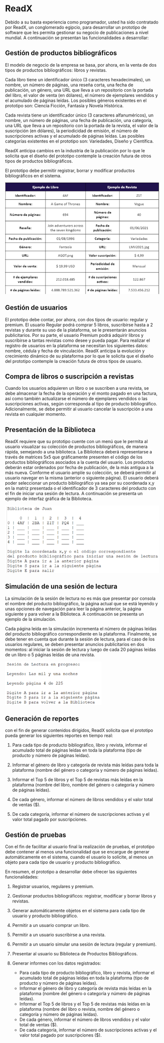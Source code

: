 # ReadX

Debido a su basta experiencia como programador, usted ha sido contratado por ReadX, un conglomerado egipcio, para desarrollar un prototipo de software que les permita gestionar su negocio de publicaciones a nivel mundial. A continuación se presentan las funcionalidades a desarrollar:

## Gestión de productos bibliográficos

El modelo de negocio de la empresa se basa, por ahora, en la venta de dos tipos de productos bibliográficos: libros y revistas.

Cada libro tiene un identificador único (3 caracteres hexadecimales), un nombre, un número de páginas, una reseña corta, una fecha de publicación, un género, una URL que lleva a un repositorio con la portada del libro, el valor de venta (en dólares), el número de ejemplares vendidos y el acumulado de páginas leídas. Los posibles géneros existentes en el prototipo son: Ciencia Ficción, Fantasía y Novela Histórica.

Cada revista tiene un identificador único (3 caracteres alfanuméricos), un nombre, un número de páginas, una fecha de publicación, una categoría, una URL que lleva a un repositorio con la portada de la revista, el valor de la suscripción (en dólares), la periodicidad de emisión, el número de suscripciones activas y el acumulado de páginas leídas. Las posibles categorías existentes en el prototipo son: Variedades, Diseño y Científica.

ReadX anticipa cambios en la industria de la publicación por lo que le solicita que el diseño del prototipo contemple la creación futura de otros tipos de productos bibliográficos.

El prototipo debe permitir registrar, borrar y modificar productos bibliográficos en el sistema.

![Book and Magazine information example](doc\Instructions_Images\Book_Magazine_Example.png)

## Gestión de usuarios

El prototipo debe contar, por ahora, con dos tipos de usuario: regular y premium. El usuario Regular podrá comprar 5 libros, suscribirse hasta a 2 revistas y durante su uso de la plataforma, se le presentarán anuncios publicitarios. Por su parte, el usuario Premium podrá adquirir libros y suscribirse a tantas revistas como desee y pueda pagar. Para realizar el registro de usuarios en la plataforma se necesitan los siguientes datos: nombre, cédula y fecha de vinculación. ReadX anticipa la evolución y crecimiento dinámico de su plataforma por lo que le solicita que el diseño del prototipo contemple la creación futura de otros tipos de usuario.

## Compra de libros o suscripción a revistas

Cuando los usuarios adquieren un libro o se suscriben a una revista, se debe almacenar la fecha de la operación y el monto pagado en una factura, así como también actualizarse el número de ejemplares vendidos o las suscripciones activas, según corresponda al tipo de producto bibliográfico. Adicionalmente, se debe permitir al usuario cancelar la suscripción a una revista en cualquier momento.

## Presentación de la Biblioteca

ReadX requiere que su prototipo cuente con un menú que le permita al usuario visualizar su colección de productos bibliográficos, de manera rápida, semejando a una biblioteca. La Biblioteca deberá representarse a través de matrices 5x5 que gráficamente presenten el código de los productos bibliográficos asociados a la cuenta del usuario. Los productos deberán estar ordenados por fecha de publicación, de la más antigua a la más nueva. Conforme el usuario amplíe su colección, se deberá permitir al usuario navegar en la misma (anterior o siguiente página). El usuario deberá poder seleccionar un producto bibliográfico ya sea por su coordenada x,y en la matriz presentada o el identificador de 3 caracteres del producto con el fin de iniciar una sesión de lectura. A continuación se presenta un ejemplo de interfaz gráfica de la Biblioteca.

![Library example](doc\Instructions_Images\Library_Example.png)

## Simulación de una sesión de lectura

La simulación de la sesión de lectura no es más que presentar por consola el nombre del producto bibliográfico, la página actual que se está leyendo y unas opciones de navegación para leer la página anterior, la página siguiente y para volver a la Biblioteca. A continuación se presenta un ejemplo de la simulación.

Cada página leída en la simulación incrementa el número de páginas leídas del producto bibliográfico correspondiente en la plataforma. Finalmente, se debe tener en cuenta que durante la sesión de lectura, para el caso de los usuarios regulares, se deben presentar anuncios publicitarios en dos momentos: al iniciar la sesión de lectura y luego de cada 20 páginas leídas de un libro o 5 páginas leídas de una revista.

![Reading Session Example](doc\Instructions_Images\Reading_Session_Example.png)

## Generación de reportes

con el fin de generar contenidos dirigidos, ReadX solicita que el prototipo pueda generar los siguientes reportes en tiempo real:

1. Para cada tipo de producto bibliográfico, libro y revista, informar el acumulado total de páginas leídas en toda la plataforma (tipo de producto y número de páginas leídas).

2. Informar el género de libro y categoría de revista más leídas para toda la plataforma (nombre del género o categoría y número de páginas leídas).

3. Informar el Top 5 de libros y el Top 5 de revistas más leídas en la plataforma (nombre del libro, nombre del género o categoría y número de páginas leídas).

4. De cada género, informar el número de libros vendidos y el valor total de ventas ($).

5. De cada categoría, informar el número de suscripciones activas y el valor total pagado por suscripciones.

## Gestión de pruebas

Con el fin de facilitar al usuario final la realización de pruebas, el prototipo debe contener al menos una funcionalidad que se encargue de generar automáticamente en el sistema, cuando el usuario lo solicite, al menos un objeto para cada tipo de usuario y producto bibliográfico.

En resumen, el prototipo a desarrollar debe ofrecer las siguientes funcionalidades:

1. Registrar usuarios, regulares y premium.
2. Gestionar productos bibliográficos: registrar, modificar y borrar libros y revistas.

3. Generar automáticamente objetos en el sistema para cada tipo de usuario y producto bibliográfico.

4. Permitir a un usuario comprar un libro.

5. Permitir a un usuario suscribirse a una revista.

6. Permitir a un usuario simular una sesión de lectura (regular y premium).

7. Presentar al usuario su Biblioteca de Productos Bibliográficos.

8. Generar informes con los datos registrados:

    - Para cada tipo de producto bibliográfico, libro y revista, informar el acumulado total de páginas leídas en toda la plataforma (tipo de producto y número de páginas leídas).
    - Informar el género de libro y categoría de revista más leídas en la plataforma (nombre del género o categoría y número de páginas leídas).
    - Informar el Top 5 de libros y el Top 5 de revistas más leídas en la plataforma (nombre del libro o revista, nombre del género o categoría y número de páginas leídas).
    - De cada género, informar el número de libros vendidos y el valor total de ventas ($).
    - De cada categoría, informar el número de suscripciones activas y el valor total pagado por suscripciones ($).
